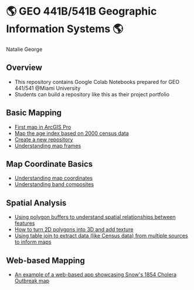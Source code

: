 # :earth_americas: GEO 441B/541B Geographic Information Systems :earth_americas:

Natalie George

## Overview
- This repository contains Google Colab Notebooks prepared for GEO 441/541 @Miami University
- Students can build a repository like this as their project portfolio

## Basic Mapping

- [First map in ArcGIS Pro](https://github.com/npgeorge93/gis-project-portfolio-geo441-541b/blob/main/base-mapping/Week_1_Assignment_first_ArcGis_Map.ipynb)
- [Map the age index based on 2000 census data](https://github.com/npgeorge93/gis-project-portfolio-geo441-541b/blob/main/base-mapping/Week_05_assignment_age_index_mapping.ipynb)
- [Create a new repository](https://github.com/npgeorge93/gis-project-portfolio-geo441-541b/blob/main/base-mapping/Creating_first_repository.ipynb)
- [Understanding map frames](https://github.com/npgeorge93/gis-project-portfolio-geo441-541b/blob/main/base-mapping/Week_02_data_model_assignment.ipynb)
## Map Coordinate Basics

- [Understanding map coordinates](https://github.com/npgeorge93/gis-project-portfolio-geo441-541b/blob/main/remote-sensing-basics/Week_03_coordinates_assignment.ipynb)
- [Understanding band composites](https://github.com/npgeorge93/gis-project-portfolio-geo441-541b/blob/main/remote-sensing-basics/geo441_541_understand_band_composite.ipynb)

## Spatial Analysis

- [Using polygon buffers to understand spatial relationships between features](https://github.com/npgeorge93/gis-project-portfolio-geo441-541b/blob/main/spatial-analysis/Week_10_assignment.ipynb)
- [How to turn 2D polygons into 3D and add texture](https://github.com/npgeorge93/gis-project-portfolio-geo441-541b/blob/main/spatial-analysis/Week_11_Extra_Credit_Spatial_Analysis_How_To.ipynb)
- [Using table join to extract data (like Census data) from multiple sources to inform maps](https://github.com/npgeorge93/gis-project-portfolio-geo441-541b/blob/main/spatial-analysis/Week_12_assignment.ipynb)

## Web-based Mapping

- [An example of a web-based app showcasing Snow's 1854 Cholera Outbreak map](https://miamioh.maps.arcgis.com/apps/instant/sidebar/index.html?appid=b3579020ce3644f4a3da012358e44e8f)
